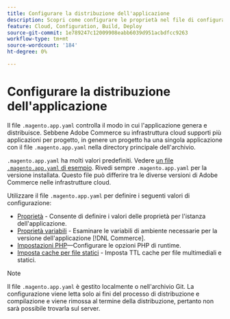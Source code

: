 ```yaml
---
title: Configurare la distribuzione dell'applicazione
description: Scopri come configurare le proprietà nel file di configurazione dell'applicazione che controllano il modo in cui l'applicazione  [!DNL Commerce]  genera e distribuisce nell'ambiente Cloud.
feature: Cloud, Configuration, Build, Deploy
source-git-commit: 1e789247c12009908eabb6039d951acbdfcc9263
workflow-type: tm+mt
source-wordcount: '184'
ht-degree: 0%

---
```


# Configurare la distribuzione dell&#39;applicazione

Il file `.magento.app.yaml` controlla il modo in cui l&#39;applicazione genera e distribuisce. Sebbene Adobe Commerce su infrastruttura cloud supporti più applicazioni per progetto, in genere un progetto ha una singola applicazione con il file `.magento.app.yaml` nella directory principale dell&#39;archivio.

`.magento.app.yaml` ha molti valori predefiniti. Vedere [un file `.magento.app.yaml` di esempio](https://github.com/magento/magento-cloud/blob/master/.magento.app.yaml). Rivedi sempre `.magento.app.yaml` per la versione installata. Questo file può differire tra le diverse versioni di Adobe Commerce nelle infrastrutture cloud.

Utilizzare il file `.magento.app.yaml` per definire i seguenti valori di configurazione:

- [Proprietà](properties.md) - Consente di definire i valori delle proprietà per l&#39;istanza dell&#39;applicazione.
- [Proprietà variabili](variables-property.md) - Esaminare le variabili di ambiente necessarie per la versione dell&#39;applicazione [!DNL Commerce].
- [Impostazioni PHP](php-settings.md)—Configurare le opzioni PHP di runtime.
- [Imposta cache per file statici](set-cache.md) - Imposta TTL cache per file multimediali e statici.

>[!NOTE]
>
>Il file `.magento.app.yaml` è gestito localmente o nell&#39;archivio Git. La configurazione viene letta solo ai fini del processo di distribuzione e compilazione e viene rimossa al termine della distribuzione, pertanto non sarà possibile trovarla sul server.
